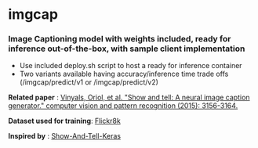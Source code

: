 # imgcap
### Image Captioning model with weights included, ready for inference out-of-the-box, with sample client implementation 

- Use included deploy.sh script to host a ready for inference container
- Two variants available having accuracy/inference time trade offs  (/imgcap/predict/v1 or /imgcap/predict/v2)
  
 **Related paper** : [Vinyals, Oriol, et al. "Show and tell: A neural image caption generator." computer vision and pattern recognition (2015): 3156-3164.](https://www.cv-foundation.org/openaccess/content_cvpr_2015/papers/Vinyals_Show_and_Tell_2015_CVPR_paper.pdf)

**Dataset used for training**: [Flickr8k](https://forms.illinois.edu/sec/1713398)

**Inspired by** :  [Show-And-Tell-Keras](https://github.com/soloist97/Show-And-Tell-Keras)
